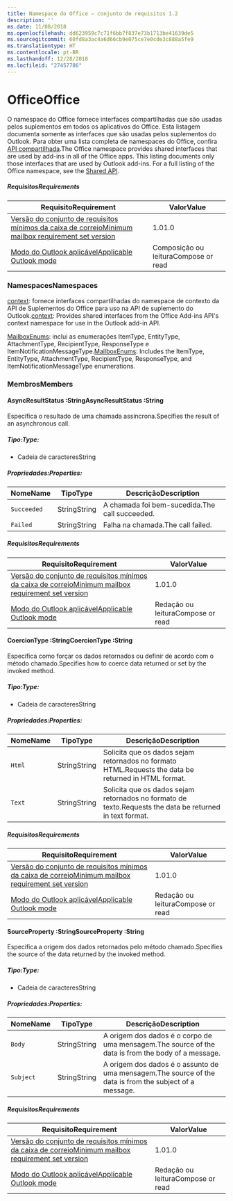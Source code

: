 ```yaml
---
title: Namespace do Office – conjunto de requisitos 1.2
description: ''
ms.date: 11/08/2018
ms.openlocfilehash: dd623959c7c71f6bb7f837e73b1713be41639de5
ms.sourcegitcommit: 60fd8a3ac4a6d66cb9e075ce7e0cde3c888a5fe9
ms.translationtype: HT
ms.contentlocale: pt-BR
ms.lasthandoff: 12/28/2018
ms.locfileid: "27457786"
---
```

# <a name="office"></a><span data-ttu-id="1f512-102">Office</span><span class="sxs-lookup"><span data-stu-id="1f512-102">Office</span></span>

<span data-ttu-id="1f512-p101">O namespace do Office fornece interfaces compartilhadas que são usadas pelos suplementos em todos os aplicativos do Office. Esta listagem documenta somente as interfaces que são usadas pelos suplementos do Outlook. Para obter uma lista completa de namespaces do Office, confira [API compartilhada](/javascript/api/office).</span><span class="sxs-lookup"><span data-stu-id="1f512-p101">The Office namespace provides shared interfaces that are used by add-ins in all of the Office apps. This listing documents only those interfaces that are used by Outlook add-ins. For a full listing of the Office namespace, see the [Shared API](/javascript/api/office).</span></span>

##### <a name="requirements"></a><span data-ttu-id="1f512-105">Requisitos</span><span class="sxs-lookup"><span data-stu-id="1f512-105">Requirements</span></span>

|<span data-ttu-id="1f512-106">Requisito</span><span class="sxs-lookup"><span data-stu-id="1f512-106">Requirement</span></span>| <span data-ttu-id="1f512-107">Valor</span><span class="sxs-lookup"><span data-stu-id="1f512-107">Value</span></span>|
|---|---|
|[<span data-ttu-id="1f512-108">Versão do conjunto de requisitos mínimos da caixa de correio</span><span class="sxs-lookup"><span data-stu-id="1f512-108">Minimum mailbox requirement set version</span></span>](/office/dev/add-ins/reference/requirement-sets/outlook-api-requirement-sets)| <span data-ttu-id="1f512-109">1.0</span><span class="sxs-lookup"><span data-stu-id="1f512-109">1.0</span></span>|
|[<span data-ttu-id="1f512-110">Modo do Outlook aplicável</span><span class="sxs-lookup"><span data-stu-id="1f512-110">Applicable Outlook mode</span></span>](https://docs.microsoft.com/outlook/add-ins/#extension-points)| <span data-ttu-id="1f512-111">Composição ou leitura</span><span class="sxs-lookup"><span data-stu-id="1f512-111">Compose or read</span></span>|

### <a name="namespaces"></a><span data-ttu-id="1f512-112">Namespaces</span><span class="sxs-lookup"><span data-stu-id="1f512-112">Namespaces</span></span>

<span data-ttu-id="1f512-113">[context](office.context.md): fornece interfaces compartilhadas do namespace de contexto da API de Suplementos do Office para uso na API de suplemento do Outlook.</span><span class="sxs-lookup"><span data-stu-id="1f512-113">[context](office.context.md): Provides shared interfaces from the Office Add-ins API's context namespace for use in the Outlook add-in API.</span></span>

<span data-ttu-id="1f512-114">[MailboxEnums](/javascript/api/outlook/office.mailboxenums.attachmenttype): inclui as enumerações ItemType, EntityType, AttachmentType, RecipientType, ResponseType e ItemNotificationMessageType.</span><span class="sxs-lookup"><span data-stu-id="1f512-114">[MailboxEnums](/javascript/api/outlook/office.mailboxenums.attachmenttype): Includes the ItemType, EntityType, AttachmentType, RecipientType, ResponseType, and ItemNotificationMessageType enumerations.</span></span>

### <a name="members"></a><span data-ttu-id="1f512-115">Membros</span><span class="sxs-lookup"><span data-stu-id="1f512-115">Members</span></span>

####  <a name="asyncresultstatus-string"></a><span data-ttu-id="1f512-116">AsyncResultStatus :String</span><span class="sxs-lookup"><span data-stu-id="1f512-116">AsyncResultStatus :String</span></span>

<span data-ttu-id="1f512-117">Especifica o resultado de uma chamada assíncrona.</span><span class="sxs-lookup"><span data-stu-id="1f512-117">Specifies the result of an asynchronous call.</span></span>

##### <a name="type"></a><span data-ttu-id="1f512-118">Tipo:</span><span class="sxs-lookup"><span data-stu-id="1f512-118">Type:</span></span>

*   <span data-ttu-id="1f512-119">Cadeia de caracteres</span><span class="sxs-lookup"><span data-stu-id="1f512-119">String</span></span>

##### <a name="properties"></a><span data-ttu-id="1f512-120">Propriedades:</span><span class="sxs-lookup"><span data-stu-id="1f512-120">Properties:</span></span>

|<span data-ttu-id="1f512-121">Nome</span><span class="sxs-lookup"><span data-stu-id="1f512-121">Name</span></span>| <span data-ttu-id="1f512-122">Tipo</span><span class="sxs-lookup"><span data-stu-id="1f512-122">Type</span></span>| <span data-ttu-id="1f512-123">Descrição</span><span class="sxs-lookup"><span data-stu-id="1f512-123">Description</span></span>|
|---|---|---|
|`Succeeded`| <span data-ttu-id="1f512-124">String</span><span class="sxs-lookup"><span data-stu-id="1f512-124">String</span></span>|<span data-ttu-id="1f512-125">A chamada foi bem-sucedida.</span><span class="sxs-lookup"><span data-stu-id="1f512-125">The call succeeded.</span></span>|
|`Failed`| <span data-ttu-id="1f512-126">String</span><span class="sxs-lookup"><span data-stu-id="1f512-126">String</span></span>|<span data-ttu-id="1f512-127">Falha na chamada.</span><span class="sxs-lookup"><span data-stu-id="1f512-127">The call failed.</span></span>|

##### <a name="requirements"></a><span data-ttu-id="1f512-128">Requisitos</span><span class="sxs-lookup"><span data-stu-id="1f512-128">Requirements</span></span>

|<span data-ttu-id="1f512-129">Requisito</span><span class="sxs-lookup"><span data-stu-id="1f512-129">Requirement</span></span>| <span data-ttu-id="1f512-130">Valor</span><span class="sxs-lookup"><span data-stu-id="1f512-130">Value</span></span>|
|---|---|
|[<span data-ttu-id="1f512-131">Versão do conjunto de requisitos mínimos da caixa de correio</span><span class="sxs-lookup"><span data-stu-id="1f512-131">Minimum mailbox requirement set version</span></span>](/office/dev/add-ins/reference/requirement-sets/outlook-api-requirement-sets)| <span data-ttu-id="1f512-132">1.0</span><span class="sxs-lookup"><span data-stu-id="1f512-132">1.0</span></span>|
|[<span data-ttu-id="1f512-133">Modo do Outlook aplicável</span><span class="sxs-lookup"><span data-stu-id="1f512-133">Applicable Outlook mode</span></span>](https://docs.microsoft.com/outlook/add-ins/#extension-points)| <span data-ttu-id="1f512-134">Redação ou leitura</span><span class="sxs-lookup"><span data-stu-id="1f512-134">Compose or read</span></span>|
####  <a name="coerciontype-string"></a><span data-ttu-id="1f512-135">CoercionType :String</span><span class="sxs-lookup"><span data-stu-id="1f512-135">CoercionType :String</span></span>

<span data-ttu-id="1f512-136">Especifica como forçar os dados retornados ou definir de acordo com o método chamado.</span><span class="sxs-lookup"><span data-stu-id="1f512-136">Specifies how to coerce data returned or set by the invoked method.</span></span>

##### <a name="type"></a><span data-ttu-id="1f512-137">Tipo:</span><span class="sxs-lookup"><span data-stu-id="1f512-137">Type:</span></span>

*   <span data-ttu-id="1f512-138">Cadeia de caracteres</span><span class="sxs-lookup"><span data-stu-id="1f512-138">String</span></span>

##### <a name="properties"></a><span data-ttu-id="1f512-139">Propriedades:</span><span class="sxs-lookup"><span data-stu-id="1f512-139">Properties:</span></span>

|<span data-ttu-id="1f512-140">Nome</span><span class="sxs-lookup"><span data-stu-id="1f512-140">Name</span></span>| <span data-ttu-id="1f512-141">Tipo</span><span class="sxs-lookup"><span data-stu-id="1f512-141">Type</span></span>| <span data-ttu-id="1f512-142">Descrição</span><span class="sxs-lookup"><span data-stu-id="1f512-142">Description</span></span>|
|---|---|---|
|`Html`| <span data-ttu-id="1f512-143">String</span><span class="sxs-lookup"><span data-stu-id="1f512-143">String</span></span>|<span data-ttu-id="1f512-144">Solicita que os dados sejam retornados no formato HTML.</span><span class="sxs-lookup"><span data-stu-id="1f512-144">Requests the data be returned in HTML format.</span></span>|
|`Text`| <span data-ttu-id="1f512-145">String</span><span class="sxs-lookup"><span data-stu-id="1f512-145">String</span></span>|<span data-ttu-id="1f512-146">Solicita que os dados sejam retornados no formato de texto.</span><span class="sxs-lookup"><span data-stu-id="1f512-146">Requests the data be returned in text format.</span></span>|

##### <a name="requirements"></a><span data-ttu-id="1f512-147">Requisitos</span><span class="sxs-lookup"><span data-stu-id="1f512-147">Requirements</span></span>

|<span data-ttu-id="1f512-148">Requisito</span><span class="sxs-lookup"><span data-stu-id="1f512-148">Requirement</span></span>| <span data-ttu-id="1f512-149">Valor</span><span class="sxs-lookup"><span data-stu-id="1f512-149">Value</span></span>|
|---|---|
|[<span data-ttu-id="1f512-150">Versão do conjunto de requisitos mínimos da caixa de correio</span><span class="sxs-lookup"><span data-stu-id="1f512-150">Minimum mailbox requirement set version</span></span>](/office/dev/add-ins/reference/requirement-sets/outlook-api-requirement-sets)| <span data-ttu-id="1f512-151">1.0</span><span class="sxs-lookup"><span data-stu-id="1f512-151">1.0</span></span>|
|[<span data-ttu-id="1f512-152">Modo do Outlook aplicável</span><span class="sxs-lookup"><span data-stu-id="1f512-152">Applicable Outlook mode</span></span>](https://docs.microsoft.com/outlook/add-ins/#extension-points)| <span data-ttu-id="1f512-153">Redação ou leitura</span><span class="sxs-lookup"><span data-stu-id="1f512-153">Compose or read</span></span>|
####  <a name="sourceproperty-string"></a><span data-ttu-id="1f512-154">SourceProperty :String</span><span class="sxs-lookup"><span data-stu-id="1f512-154">SourceProperty :String</span></span>

<span data-ttu-id="1f512-155">Especifica a origem dos dados retornados pelo método chamado.</span><span class="sxs-lookup"><span data-stu-id="1f512-155">Specifies the source of the data returned by the invoked method.</span></span>

##### <a name="type"></a><span data-ttu-id="1f512-156">Tipo:</span><span class="sxs-lookup"><span data-stu-id="1f512-156">Type:</span></span>

*   <span data-ttu-id="1f512-157">Cadeia de caracteres</span><span class="sxs-lookup"><span data-stu-id="1f512-157">String</span></span>

##### <a name="properties"></a><span data-ttu-id="1f512-158">Propriedades:</span><span class="sxs-lookup"><span data-stu-id="1f512-158">Properties:</span></span>

|<span data-ttu-id="1f512-159">Nome</span><span class="sxs-lookup"><span data-stu-id="1f512-159">Name</span></span>| <span data-ttu-id="1f512-160">Tipo</span><span class="sxs-lookup"><span data-stu-id="1f512-160">Type</span></span>| <span data-ttu-id="1f512-161">Descrição</span><span class="sxs-lookup"><span data-stu-id="1f512-161">Description</span></span>|
|---|---|---|
|`Body`| <span data-ttu-id="1f512-162">String</span><span class="sxs-lookup"><span data-stu-id="1f512-162">String</span></span>|<span data-ttu-id="1f512-163">A origem dos dados é o corpo de uma mensagem.</span><span class="sxs-lookup"><span data-stu-id="1f512-163">The source of the data is from the body of a message.</span></span>|
|`Subject`| <span data-ttu-id="1f512-164">String</span><span class="sxs-lookup"><span data-stu-id="1f512-164">String</span></span>|<span data-ttu-id="1f512-165">A origem dos dados é o assunto de uma mensagem.</span><span class="sxs-lookup"><span data-stu-id="1f512-165">The source of the data is from the subject of a message.</span></span>|

##### <a name="requirements"></a><span data-ttu-id="1f512-166">Requisitos</span><span class="sxs-lookup"><span data-stu-id="1f512-166">Requirements</span></span>

|<span data-ttu-id="1f512-167">Requisito</span><span class="sxs-lookup"><span data-stu-id="1f512-167">Requirement</span></span>| <span data-ttu-id="1f512-168">Valor</span><span class="sxs-lookup"><span data-stu-id="1f512-168">Value</span></span>|
|---|---|
|[<span data-ttu-id="1f512-169">Versão do conjunto de requisitos mínimos da caixa de correio</span><span class="sxs-lookup"><span data-stu-id="1f512-169">Minimum mailbox requirement set version</span></span>](/office/dev/add-ins/reference/requirement-sets/outlook-api-requirement-sets)| <span data-ttu-id="1f512-170">1.0</span><span class="sxs-lookup"><span data-stu-id="1f512-170">1.0</span></span>|
|[<span data-ttu-id="1f512-171">Modo do Outlook aplicável</span><span class="sxs-lookup"><span data-stu-id="1f512-171">Applicable Outlook mode</span></span>](https://docs.microsoft.com/outlook/add-ins/#extension-points)| <span data-ttu-id="1f512-172">Redação ou leitura</span><span class="sxs-lookup"><span data-stu-id="1f512-172">Compose or read</span></span>|